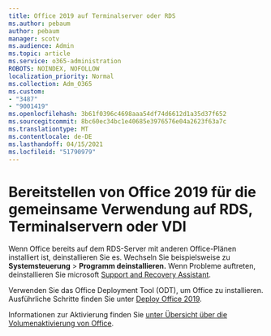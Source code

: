 ```yaml
---
title: Office 2019 auf Terminalserver oder RDS
ms.author: pebaum
author: pebaum
manager: scotv
ms.audience: Admin
ms.topic: article
ms.service: o365-administration
ROBOTS: NOINDEX, NOFOLLOW
localization_priority: Normal
ms.collection: Adm_O365
ms.custom:
- "3487"
- "9001419"
ms.openlocfilehash: 3b61f0396c4698aaa54df74d6612d1a35d37f652
ms.sourcegitcommit: 8bc60ec34bc1e40685e3976576e04a2623f63a7c
ms.translationtype: MT
ms.contentlocale: de-DE
ms.lasthandoff: 04/15/2021
ms.locfileid: "51790979"
---
```

# <a name="deploying-office-2019-for-shared-use-on-rds-terminal-server-or-vdi"></a>Bereitstellen von Office 2019 für die gemeinsame Verwendung auf RDS, Terminalservern oder VDI

Wenn Office bereits auf dem RDS-Server mit anderen Office-Plänen installiert ist, deinstallieren Sie es. Wechseln Sie beispielsweise zu **Systemsteuerung**  >  **Programm deinstallieren.** Wenn Probleme auftreten, deinstallieren Sie microsoft [Support and Recovery Assistant](https://aka.ms/SARA-OfficeUninstall-Alchemy). 

Verwenden Sie das Office Deployment Tool (ODT), um Office zu installieren. Ausführliche Schritte finden Sie unter [Deploy Office 2019](https://docs.microsoft.com/deployoffice/office2019/deploy).

Informationen zur Aktivierung finden Sie [unter Übersicht über die Volumenaktivierung von Office](https://docs.microsoft.com/deployoffice/vlactivation/plan-volume-activation-of-office).